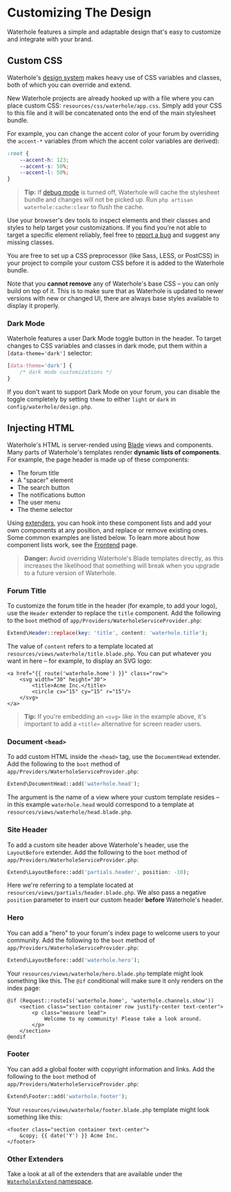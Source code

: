 # Customizing The Design

Waterhole features a simple and adaptable design that's easy to customize and integrate with your brand.

## Custom CSS

Waterhole's [design system](./design/overview.md) makes heavy use of CSS variables and classes, both of which you can override and extend.

New Waterhole projects are already hooked up with a file where you can place custom CSS: `resources/css/waterhole/app.css`. Simply add your CSS to this file and it will be concatenated onto the end of the main stylesheet bundle.

For example, you can change the accent color of your forum by overriding the `accent-*` variables (from which the accent color variables are derived):

```css
:root {
    --accent-h: 123;
    --accent-s: 50%;
    --accent-l: 50%;
}
```

> **Tip:** If [debug mode](./configuration.md#debug-mode) is turned off, Waterhole will cache the stylesheet bundle and changes will not be picked up. Run `php artisan waterhole:cache:clear` to flush the cache.

Use your browser's dev tools to inspect elements and their classes and styles to help target your customizations. If you find you're not able to target a specific element reliably, feel free to [report a bug](https://github.com/waterholeforum/core/issues/new) and suggest any missing classes.

You are free to set up a CSS preprocessor (like Sass, LESS, or PostCSS) in your project to compile your custom CSS before it is added to the Waterhole bundle.

Note that you **cannot remove** any of Waterhole's base CSS – you can only build on top of it. This is to make sure that as Waterhole is updated to newer versions with new or changed UI, there are always base styles available to display it properly.

### Dark Mode

Waterhole features a user Dark Mode toggle button in the header. To target changes to CSS variables and classes in dark mode, put them within a `[data-theme='dark']` selector:

```css
[data-theme='dark'] {
    /* dark mode customizations */
}
```

If you don't want to support Dark Mode on your forum, you can disable the toggle completely by setting `theme` to either `light` or `dark` in `config/waterhole/design.php`.

## Injecting HTML

Waterhole's HTML is server-rended using [Blade](https://laravel.com/docs/10.x/blade) views and components. Many parts of Waterhole's templates render **dynamic lists of components**. For example, the page header is made up of these components:

-   The forum title
-   A "spacer" element
-   The search button
-   The notifications button
-   The user menu
-   The theme selector

Using [extenders](./extending.md#extenders), you can hook into these component lists and add your own components at any position, and replace or remove existing ones. Some common examples are listed below. To learn more about how component lists work, see the [Frontend](./frontend.md#component-lists) page.

> **Danger:** Avoid overriding Waterhole's Blade templates directly, as this increases the likelihood that something will break when you upgrade to a future version of Waterhole.

### Forum Title

To customize the forum title in the header (for example, to add your logo), use the `Header` extender to replace the `title` component. Add the following to the `boot` method of `app/Providers/WaterholeServiceProvider.php`:

```php
Extend\Header::replace(key: 'title', content: 'waterhole.title');
```

The value of `content` refers to a template located at `resources/views/waterhole/title.blade.php`. You can put whatever you want in here – for example, to display an SVG logo:

```blade
<a href="{{ route('waterhole.home') }}" class="row">
    <svg width="30" height="30">
        <title>Acme Inc.</title>
        <circle cx="15" cy="15" r="15"/>
    </svg>
</a>
```

> **Tip:** If you're embedding an `<svg>` like in the example above, it's important to add a `<title>` alternative for screen reader users.

### Document `<head>`

To add custom HTML inside the `<head>` tag, use the `DocumentHead` extender. Add the following to the `boot` method of `app/Providers/WaterholeServiceProvider.php`:

```php
Extend\DocumentHead::add('waterhole.head');
```

The argument is the name of a view where your custom template resides – in this example `waterhole.head` would correspond to a template at `resources/views/waterhole/head.blade.php`.

### Site Header

To add a custom site header above Waterhole's header, use the `LayoutBefore` extender. Add the following to the `boot` method of `app/Providers/WaterholeServiceProvider.php`:

```php
Extend\LayoutBefore::add('partials.header', position: -10);
```

Here we're referring to a template located at `resources/views/partials/header.blade.php`. We also pass a negative `position` parameter to insert our custom header **before** Waterhole's header.

### Hero

You can add a "hero" to your forum's index page to welcome users to your community. Add the following to the `boot` method of `app/Providers/WaterholeServiceProvider.php`:

```php
Extend\LayoutBefore::add('waterhole.hero');
```

Your `resources/views/waterhole/hero.blade.php` template might look something like this. The `@if` conditional will make sure it only renders on the index page:

```blade
@if (Request::routeIs('waterhole.home', 'waterhole.channels.show'))
    <section class="section container row justify-center text-center">
        <p class="measure lead">
            Welcome to my community! Please take a look around.
        </p>
    </section>
@endif
```

### Footer

You can add a global footer with copyright information and links. Add the following to the `boot` method of `app/Providers/WaterholeServiceProvider.php`:

```php
Extend\Footer::add('waterhole.footer');
```

Your `resources/views/waterhole/footer.blade.php` template might look something like this:

```blade
<footer class="section container text-center">
    &copy; {{ date('Y') }} Acme Inc.
</footer>
```

### Other Extenders

Take a look at all of the extenders that are available under the [`Waterhole\Extend` namespace](https://waterhole.dev/docs/reference/Waterhole/Extend.html).
